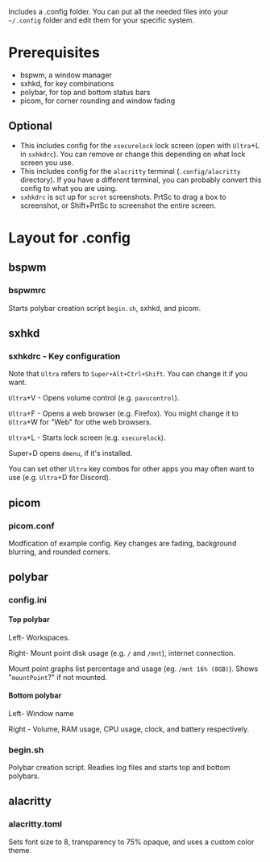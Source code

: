 Includes a .config folder. You can put all the needed files into your `~/.config` folder and edit them for your specific system.

# Prerequisites
* bspwm, a window manager
* sxhkd, for key combinations
* polybar, for top and bottom status bars
* picom, for corner rounding and window fading

## Optional
* This includes config for the  `xsecurelock` lock screen
(open with `Ultra`+L in `sxhkdrc`). You can remove or change this depending on what lock screen you use.
* This includes config for the `alacritty` terminal (`.config/alacritty` directory). If you have a different terminal,
you can probably convert this config to what you are using.
* `sxhkdrc` is sct up for `scrot` screenshots. PrtSc to drag a box to screenshot, or Shift+PrtSc to screenshot the entire screen.

# Layout for .config
## bspwm
### bspwmrc
Starts polybar creation script `begin.sh`, sxhkd, and picom.

## sxhkd
### sxhkdrc - Key configuration
Note that `Ultra` refers to `Super+Alt+Ctrl+Shift`. You can change it if you want.

`Ultra`+V - Opens volume control (e.g. `pavucontrol`).

`Ultra`+F - Opens a web browser (e.g. Firefox). You might change it to `Ultra`+W for "Web" for othe web browsers.

`Ultra`+L - Starts lock screen (e.g. `xsecurelock`).

Super+D opens `dmenu`, if it's installed.

You can set other `Ultra` key combos for other apps you may often want to use (e.g. `Ultra`+D for Discord).

## picom
### picom.conf
Modfication of example config. Key changes are fading, background blurring, and rounded corners.

## polybar
### config.ini
#### Top polybar
Left- Workspaces.

Right- Mount point disk usage (e.g. `/` and `/mnt`), internet connection.

Mount point graphs list percentage and usage (eg. `/mnt 16% (8GB)`). Shows "`mountPoint`?" if not mounted.

#### Bottom polybar
Left- Window name

Right - Volume, RAM usage, CPU usage, clock, and battery respectively.
    
### begin.sh
Polybar creation script. Readies log files and starts top and bottom polybars.

## alacritty
### alacritty.toml
Sets font size to 8, transparency to 75% opaque, and uses a custom color theme.
